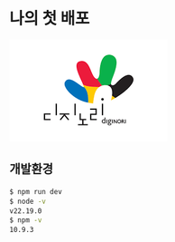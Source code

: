 # 나의 첫 배포


![스크린샷](docs/download.png)


## 개발환경
```bash
$ npm run dev
$ node -v
v22.19.0
$ npm -v
10.9.3
```



